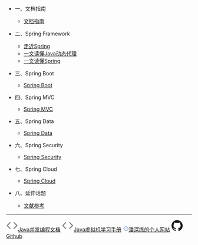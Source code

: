 <!-- zh-cn/_sidebar.md -->

* 一、文档指南

  * [文档指南](/zh-cn/README.md)

* 二、Spring Framework

  * [走近Spring](/zh-cn/02-spring.md)
  * [一文读懂Java动态代理](/zh-cn/02-java-dynamic-proxy.md)
  * [一文读懂Spring](/zh-cn/02-spring-core.md)

* 三、Spring Boot

  * [Spring Boot](/zh-cn/03-spring-boot.md)

* 四、Spring MVC

  * [Spring MVC](/zh-cn/04-spring-mvc.md)

* 五、Spring Data

  * [Spring Data](/zh-cn/05-spring-data.md)

* 六、Spring Security

  * [Spring Security](/zh-cn/06-spring-security.md)

* 七、Spring Cloud

  * [Spring Cloud](/zh-cn/07-spring-cloud.md)

* 八、延伸话题

  * [文献参考](/zh-cn/08-References.md)

---

<a href="http://concurrent-programming.panshenlian.com/#/zh-cn/" target="_blank" rel="noopener" title="Java并发编程文档"><img src="/_media/code.svg">Java并发编程文档</a>
<a href="http://jvm.panshenlian.com/#/zh-cn/" target="_blank" rel="noopener" title="Java虚拟机学习手册"><img src="/_media/code.svg">Java虚拟机学习手册</a>
<a href="http://www.panshenlian.com/" target="_blank" rel="noopener" title="潘深练的个人网站"><img src="/_media/panshenlian.png">潘深练的个人网站</a>
<a href="https://github.com/senlypan/spring-docs" target="_blank" rel="noopener" title="Github"><img src="/_media/github.svg">Github</a>